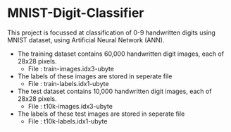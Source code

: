# MNIST-Digit-Classifier
This project is focussed at classification of 0-9 handwritten digits using MNIST dataset, using Artificial Neural Network (ANN).
* The training dataset contains 60,000 handwritten digit images, each of 28x28 pixels.
   * File : train-images.idx3-ubyte
* The labels of these images are stored in seperate file
   * File : train-labels.idx1-ubyte
* The test dataset contains 10,000 handwritten digit images, each of 28x28 pixels.
   * File : t10k-images.idx3-ubyte
* The labels of these test images are stored in seperate file
   * File : t10k-labels.idx1-ubyte


     
